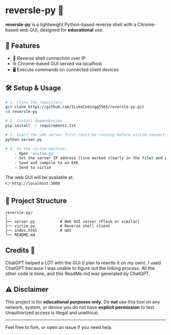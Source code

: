 # reversle-py 🐍

**reversle-py** is a lightweight Python-based reverse shell with a Chrome-based web GUI, designed for **educational** use.

## 🚀 Features

- 📡 Reverse shell connection over IP
- 🌐 Chrome-based GUI served via localhost
- 🖥️ Execute commands on connected client devices

## 🛠️ Setup & Usage

```bash
# 1. Clone the repository
git clone https://github.com/ILikeCodingg5565/reversle-py.git
cd reversle-py

# 2. Install dependencies
pip install -r requirements.txt

# 3. Start the web server first (must be running before victim connects)
python server.py

# 4. On the victim machine:
    - Open 'victim.py'
    - Set the server IP address (line marked clearly in the file) and port
    - Save and compile to an EXE   
    - Send to victim
```

The web GUI will be available at:  
👉 `http://localhost:3000`

## 🧩 Project Structure

```
reversle-py/
│
├── server.py           # Web GUI server (Flask or similar)
├── victim.py           # Reverse shell client
├── index.html          # GUI
└── README.md
```

## Credits 🎥
ChatGPT helped a LOT with the GUI (i plan to rewrite it on my own). I used ChatGPT because I was unable to figure out the linking process.
All the other code is mine, and this ReadMe.md was generated by ChatGPT. 

## ⚠️ Disclaimer

This project is for **educational purposes only**. Do **not** use this tool on any network, system, or device you do not have **explicit permission** to test. Unauthorized access is illegal and unethical.

---

Feel free to fork, or open an issue if you need help.
